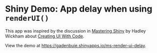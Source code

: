 
<!-- README.md is generated from README.Rmd. Please edit that file -->

# Shiny Demo: App delay when using `renderUI()`

<!-- badges: start -->

<!-- badges: end -->

This app was inspired by the discussion in [Mastering
Shiny](https://mastering-shiny.org) by Hadley Wickham about [Creating UI
With
Code](https://mastering-shiny.org/action-dynamic.html#creating-ui-with-code).

View the demo at <https://gadenbuie.shinyapps.io/ms-render-ui-delay>.
